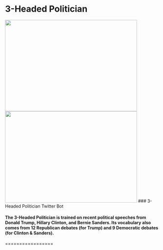 # 3-Headed Politician
<img src="http://blog.iheartraves.com/wp-content/uploads/2016/04/bernie-sanders-starman.jpg" width="432" height="300" />
<img src="https://github.com/TomDobbs/3Headed_Politician/blob/master/Images/Super_realistic___creepy_Trump__Clinton____Sanders_masks_cannot_be_unseen_%E2%80%94_RT_Viral.png" width="432" height="300" />
### 3-Headed Politician Twitter Bot

#### The 3-Headed Politician is trained on recent political speeches from Donald Trump, Hillary Clinton, and Bernie Sanders. Its vocabulary also comes from 12 Republican debates (for Trump) and 9 Democratic debates (for Clinton & Sanders). 
=================
